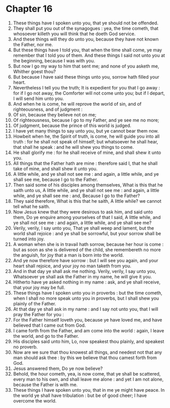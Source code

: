 # Chapter 16

1. These things have I spoken unto you, that ye should not be offended.
2. They shall put you out of the synagogues : yea, the time cometh, that whosoever killeth you will think that he doeth God service.
3. And these things will they do unto you, because they have not known the Father, nor me.
4. But these things have I told you, that when the time shall come, ye may remember that I told you of them. And these things I said not unto you at the beginning, because I was with you.
5. But now I go my way to him that sent me; and none of you asketh me, Whither goest thou?
6. But because I have said these things unto you, sorrow hath filled your heart.
7. Nevertheless I tell you the truth; It is expedient for you that I go away : for if I go not away, the Comforter will not come unto you; but if I depart, I will send him unto you.
8. And when he is come, he will reprove the world of sin, and of righteousness, and of judgment :
9. Of sin, because they believe not on me;
10. Of righteousness, because I go to my Father, and ye see me no more;
11. Of judgment, because the prince of this world is judged.
12. I have yet many things to say unto you, but ye cannot bear them now.
13. Howbeit when he, the Spirit of truth, is come, he will guide you into all truth : for he shall not speak of himself; but whatsoever he shall hear, that shall he speak : and he will shew you things to come.
14. He shall glorify me : for he shall receive of mine, and shall shew it unto you.
15. All things that the Father hath are mine : therefore said I, that he shall take of mine, and shall shew it unto you.
16. A little while, and ye shall not see me : and again, a little while, and ye shall see me, because I go to the Father.
17. Then said some of his disciples among themselves, What is this that he saith unto us, A little while, and ye shall not see me : and again, a little while, and ye shall see me : and, Because I go to the Father?
18. They said therefore, What is this that he saith, A little while? we cannot tell what he saith.
19. Now Jesus knew that they were desirous to ask him, and said unto them, Do ye enquire among yourselves of that I said, A little while, and ye shall not see me : and again, a little while, and ye shall see me?
20. Verily, verily, I say unto you, That ye shall weep and lament, but the world shall rejoice : and ye shall be sorrowful, but your sorrow shall be turned into joy.
21. A woman when she is in travail hath sorrow, because her hour is come : but as soon as she is delivered of the child, she remembereth no more the anguish, for joy that a man is born into the world.
22. And ye now therefore have sorrow : but I will see you again, and your heart shall rejoice, and your joy no man taketh from you.
23. And in that day ye shall ask me nothing. Verily, verily, I say unto you, Whatsoever ye shall ask the Father in my name, he will give it you.
24. Hitherto have ye asked nothing in my name : ask, and ye shall receive, that your joy may be full.
25. These things have I spoken unto you in proverbs : but the time cometh, when I shall no more speak unto you in proverbs, but I shall shew you plainly of the Father.
26. At that day ye shall ask in my name : and I say not unto you, that I will pray the Father for you :
27. For the Father himself loveth you, because ye have loved me, and have believed that I came out from God.
28. I came forth from the Father, and am come into the world : again, I leave the world, and go to the Father.
29. His disciples said unto him, Lo, now speakest thou plainly, and speakest no proverb.
30. Now are we sure that thou knowest all things, and needest not that any man should ask thee : by this we believe that thou camest forth from God.
31. Jesus answered them, Do ye now believe?
32. Behold, the hour cometh, yea, is now come, that ye shall be scattered, every man to his own, and shall leave me alone : and yet I am not alone, because the Father is with me.
33. These things I have spoken unto you, that in me ye might have peace. In the world ye shall have tribulation : but be of good cheer; I have overcome the world.

